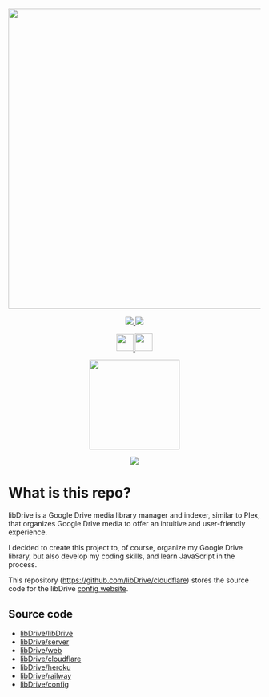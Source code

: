<a href="#">
  <h3 align="center">
    <img src="https://i.ibb.co/HVB5Dw1/lib-Drive-Header.png" width="600px" />
  </h3>
</a>

<p align="center">
  <a href="https://github.com/libDrive/libDrive/releases">
    <img src="https://img.shields.io/github/downloads/libDrive/libDrive/total?color=%234197fe&style=for-the-badge" />
  </a>
  <a href="https://github.com/libDrive/libDrive/releases/latest">
    <img src="https://img.shields.io/github/v/release/libDrive/libDrive?color=%234197fe&style=for-the-badge" />
  </a>
</p>

<p align="center">
  <a href="https://heroku.com/deploy?template=https://github.com/libDrive/heroku">
    <img src="https://www.herokucdn.com/deploy/button.svg" height="34" />
  </a>
  <a href="https://railway.app/new/template?template=https%3A%2F%2Fgithub.com%2FlibDrive%2Frailway&envs=LIBDRIVE_CONFIG%2CLIBDRIVE_VERSION%2CLIBDRIVE_CLOUD&optionalEnvs=LIBDRIVE_VERSION%2CLIBDRIVE_CLOUD&LIBDRIVE_CONFIGDesc=Create+this+through+the+config+generator%3A+https%3A%2F%2Fconfig.libdrive.tk&LIBDRIVE_VERSIONDesc=The+tag+version+or+latest.+Correct+usage%3A+%27v1.2.9%27+or+%27latest%27&LIBDRIVE_CLOUDDesc=Any+Google+Drive+folder+ID%2C+it+will+be+used+to+store+the+config+and+generated+metadata+&LIBDRIVE_CONFIGDefault=%7B+++++%22access_token%22%3A+%22%22%2C+++++%22account_list%22%3A+%5B%5D%2C+++++%22arcio%22%3A+%22dev%22%2C+++++%22auth%22%3A+true%2C+++++%22build_interval%22%3A+120%2C+++++%22build_type%22%3A+%22hybrid%22%2C+++++%22category_list%22%3A+%5B%5D%2C+++++%22client_id%22%3A+%22%22%2C+++++%22client_secret%22%3A+%22%22%2C+++++%22cloudflare%22%3A+%22%22%2C+++++%22refresh_token%22%3A+%22%22%2C+++++%22secret_key%22%3A+%22%22%2C+++++%22tmdb_api_key%22%3A+%22%22%2C+++++%22token_expiry%22%3A+%22%22%2C+++++%22transcoded%22%3A+false%2C+++++%22signup%22%3A+false+%7D">
    <img src="https://railway.app/button.svg" height="35" />
  </a>
</p>

<p align="center">
  <a href="https://eliasbenb.cf">
    <img src="https://i.ibb.co/rmDXnnk/Magnet-Magnet-prod.png" width="180" />
  </a>
</p>

<p align="center">
  <a href="https://t.me/libdrive_news">
    <img src="https://cdn0.iconfinder.com/data/icons/social-network-24/512/Telegram-64.png" />
  </a>
</p>

# What is this repo?

libDrive is a Google Drive media library manager and indexer, similar to Plex, that organizes Google Drive media to offer an intuitive and user-friendly experience.

I decided to create this project to, of course, organize my Google Drive library, but also develop my coding skills, and learn JavaScript in the process.

This repository (<https://github.com/libDrive/cloudflare>) stores the source code for the libDrive [config website](https://config.libdrive.tk).

## Source code

- [libDrive/libDrive](https://github.com/libDrive/libDrive)
- [libDrive/server](https://github.com/libDrive/server)
- [libDrive/web](https://github.com/libDrive/web)
- [libDrive/cloudflare](https://github.com/libDrive/cloudflare)
- [libDrive/heroku](https://github.com/libDrive/heroku)
- [libDrive/railway](https://github.com/libDrive/heroku)
- [libDrive/config](https://github.com/libDrive/config)
